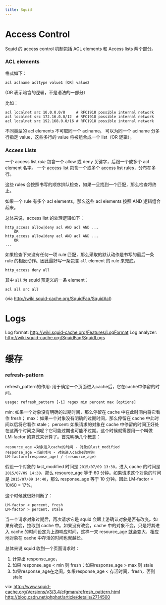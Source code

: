 ```yaml
---
title: Squid
---
```


Access Control
==============

Squid 的 access control 机制包括 ACL elements 和 Access lists 两个部分。

### ACL elements

格式如下：

	acl aclname acltype value1 [OR] value2

(OR 表示暗含的逻辑，不是语法的一部分）

比如：

	acl localnet src 10.0.0.0/8     # RFC1918 possible internal network
	acl localnet src 172.16.0.0/12  # RFC1918 possible internal network
	acl localnet src 192.168.0.0/16 # RFC1918 possible internal network

不同类型的 acl elements 不可取同一个 aclname。
可以为同一个 aclname 分多行指定 value，这些多行的 value 将被组合成一个 list（OR 逻辑）。

### Access Lists

一个 access list *rule* 包含一个 allow 或 deny 关键字，后跟一个或多个 acl element 名字。
一个 access list 包含一个或多个 access list rules，分布在多行。

这些 rules 会按照书写的顺序排队检查，如果一旦找到一个匹配，那么检查将终止。

如果一个 rule 有多个 acl elements，那么这些 acl elements 按照 AND 逻辑组合起来。

总体来说，access list 的处理逻辑如下：

	http_access allow|deny acl AND acl AND ...
        OR
	http_access allow|deny acl AND acl AND ...
        OR
	...	

如果检查下来没有任何一项 rule 匹配，那么采取的默认动作是书写的最后一条 rule 的相反动作。因此最好写一条包含 `all` element 的 rule 来兜底。

	http_access deny all

其中 `all` 为 squid 预定义的一条 element：

	acl all src all

(via http://wiki.squid-cache.org/SquidFaq/SquidAcl)


Logs
====

Log format: http://wiki.squid-cache.org/Features/LogFormat
Log analyzer: http://wiki.squid-cache.org/SquidFaq/SquidLogs


缓存
====

### refresh-pattern

refresh_pattern的作用: 用于确定一个页面进入cache后，它在cache中停留的时间。

	usage: refresh_pattern [-i] regex min percent max [options]

min: 如果一个对象没有明确的过期时间，那么停留在 cache 中在此时间内将它看作 fresh；
max：如果一个对象没有明确的过期时间，那么停留在 cache 中此时间以后将它看作 stale；
percent: 如果请求的对象在 cache 中停留的时间正好处在这两个时间之间呢？它可能过期也可能不过期。这个时候就需要用一个叫做 LM-factor 的算式来计算了。首先明确几个概念：

	resource_age =对象进入cache的时间 - 对象的last_modified
	response_age =当前时间 - 对象进入cache的时间
	LM-factor=(response_age) / (resource_age)

假设一个对象的 last_modified 时间是 `2015/07/09 13:30`，进入 cache 的时间是 `2015/07/09 14:30`，那么 resource_age 等于 60 分钟。如果请求这个对象的时间是 `2015/07/09 14:40`，那么 response_age 等于 10 分钟。因此 LM-factor = 10/60 = 17%。

这个时候就很好判断了：

	LM-factor < percent, fresh
	LM-factor > percent, stale

当一个请求对象过期后，再次请求它是 squid 会跟上游确认对象是否有改变。如果有改变，拉取到 cache 中。如果没有改变，cache 中的对象不变，只是将其进入 cache 的时间设定为上游响应时间，这样一来 resource_age 就会变大，相应地对象在 cache 中存活的时间也就越长。

总体来说 squid 收到一个页面请求时：

1. 计算出 response_age，
2. 如果 response_age < min 则 fresh；如果response_age > max 则 stale
3. 如果response_age在之间，如果response_age < 存活时间，fresh，否则stale

via: 
http://www.squid-cache.org/Versions/v3/3.4/cfgman/refresh_pattern.html
http://blog.csdn.net/phphot/article/details/2714500
